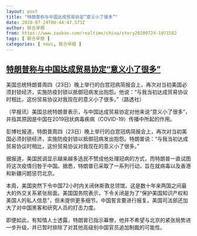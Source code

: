 ```yaml
---
layout: post
title: "特朗普称与中国达成贸易协定“意义小了很多”"
date: 2020-07-24T00:44:47.573Z
author: 联合早报
from: https://www.zaobao.com/realtime/china/story20200724-1071582
tags: [ 联合早报 ]
categories: [ news, 联合早报 ]
---
```

<!--1595577660000-->
[特朗普称与中国达成贸易协定“意义小了很多”](https://www.zaobao.com/realtime/china/story20200724-1071582)
------

<div>
<div class="figure-media"><img class="img-fluid lazyload" data-src="https://www.zaobao.com.sg/sites/default/files/styles/article_large_full/public/images/202007/20200724/2020-07-23t220044z_494086939_rc2azh93zwr_35386740.jpg?itok=idDzbDRC" title="美国总统特朗普周四（23日）晚上举行的白宫冠病简报会上，再次对当初美国必须封锁经济，实施防疫封锁以抵御冠病发出抱怨。他说：“与我当初达成贸易协议时相比，这份贸易协议对我现在的意义小了很多。”（路透社） " alt src="https://www.zaobao.com.sg/sites/default/files/styles/article_large_full/public/images/202007/20200724/2020-07-23t220044z_494086939_rc2azh93zwr_35386740.jpg?itok=idDzbDRC" referrerpolicy="no-referrer"></div><figcaption>美国总统特朗普周四（23日）晚上举行的白宫冠病简报会上，再次对当初美国必须封锁经济，实施防疫封锁以抵御冠病发出抱怨。他说：“与我当初达成贸易协议时相比，这份贸易协议对我现在的意义小了很多。”（路透社） </figcaption><p>（早报讯）美国总统特朗普表示，与中国达成贸易协定对他来说“意义小了很多”，并指其原因是中国在2019冠状病毒疾病（COVID-19）传播中所起的作用。</p><p>彭博社报道，特朗普周四（23日）晚上举行的白宫冠病简报会上，再次对当初美国必须封锁经济，实施防疫封锁以抵御冠病发出抱怨。特朗普说：“与我当初达成贸易协议时相比，这份贸易协议对我现在的意义小了很多。”</p><p>据报道，美国民调显示越来越多选民不赞成他处理冠病的方式，而特朗普一直试图将这次疫情归咎于中国。据悉，特朗普已采取了一系列行动，旨在就病毒以及香港和新疆问题惩罚北京。</p><section id="imu"><div id="dfp-ad-imu1-wrapper" class="dfp-tag-wrapper"><div id="dfp-ad-imu1" class="dfp-tag-wrapper"></div></div></section><p>本周，美国突然下令中国72小时内关闭休斯敦总领馆。这是数十年来两国之间最大的外交关系紧张局面。美国国务院表示，下令关闭是为了“保护美国知识产权和美国人的私人信息”，但未提供更多细节。中国誓言要进行报复。美国司法部还加大了对中国黑客和研究人员的打击力度。</p><p>即便如此，有知情人士透露，特朗普已指示幕僚，他并不希望与北京的紧张局势进一步升级，并已暂时排除了对其他高级别中国官员追加制裁的可能性。</p><div id="innity-in-post"></div><div id="dfp-ad-midarticlespecial-wrapper" class="dfp-tag-wrapper"><div id="dfp-ad-midarticlespecial" class="dfp-tag-wrapper"></div></div>
</div>
